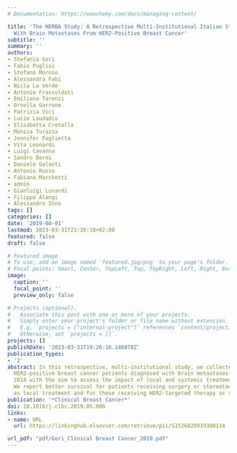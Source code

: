 ```yaml
---
# Documentation: https://wowchemy.com/docs/managing-content/

title: 'The HERBA Study: A Retrospective Multi-Institutional Italian Study on Patients
  With Brain Metastases From HER2-Positive Breast Cancer'
subtitle: ''
summary: ''
authors:
- Stefania Gori
- Fabio Puglisi
- Stefano Moroso
- Alessandra Fabi
- Nicla La Verde
- Antonio Frassoldati
- Emiliana Tarenzi
- Ornella Garrone
- Patrizia Vici
- Lucio Laudadio
- Elisabetta Cretella
- Monica Turazza
- Jennifer Foglietta
- Vita Leonardi
- Luigi Cavanna
- Sandro Barni
- Daniele Galanti
- Antonio Russo
- Fabiana Marchetti
- admin
- Gianluigi Lunardi
- Filippo Alongi
- Alessandro Inno
tags: []
categories: []
date: '2019-08-01'
lastmod: 2023-03-31T21:26:18+02:00
featured: false
draft: false

# Featured image
# To use, add an image named `featured.jpg/png` to your page's folder.
# Focal points: Smart, Center, TopLeft, Top, TopRight, Left, Right, BottomLeft, Bottom, BottomRight.
image:
  caption: ''
  focal_point: ''
  preview_only: false

# Projects (optional).
#   Associate this post with one or more of your projects.
#   Simply enter your project's folder or file name without extension.
#   E.g. `projects = ["internal-project"]` references `content/project/deep-learning/index.md`.
#   Otherwise, set `projects = []`.
projects: []
publishDate: '2023-03-31T19:26:16.146878Z'
publication_types:
- '2'
abstract: In this retrospective, multi-institutional study, we collected data of 154
  HER2-positive breast cancer patients diagnosed with brain metastases from 2005 to
  2014 with the aim to assess the impact of local and systemic treatments on the outcome.
  We report better survival for patients receiving surgery or stereotactic radiosurgery
  as local treatment and for those receiving HER2-targeted therapy as systemic treatment.
publication: '*Clinical Breast Cancer*'
doi: 10.1016/j.clbc.2019.05.006
links:
- name: URL
  url: https://linkinghub.elsevier.com/retrieve/pii/S1526820919300114

url_pdf: "pdf/Gori_Clinical Breast Cancer_2019.pdf"
---
```

